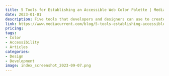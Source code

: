 ```yaml
---
title: 5 Tools for Establishing an Accessible Web Color Palette | Mediacurrent
date: 2023-01-01
description: Five tools that developers and designers can use to create accessible web color palettes, including tools for testing color contrast and generating accessible color combinations.
link: https://www.mediacurrent.com/blog/5-tools-establishing-accessible-web-color-palette/
pricing: 
tags: 
- Color
- Accessibility
- Articles
categories: 
- Design
- Development
image: index_screenshot_2023-09-07.png
---
```

